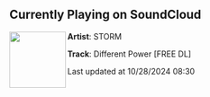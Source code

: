 ## Currently Playing on SoundCloud

[<img align="left" width="100" src="https://i1.sndcdn.com/artworks-o3waMKsszxtYPtVc-UCvIbg-t500x500.jpg">](https://soundcloud.com/storm-musicc/storm-diffrent-power)

**Artist**: STORM 

**Track**: Different Power [FREE DL]

Last updated at 10/28/2024 08:30

